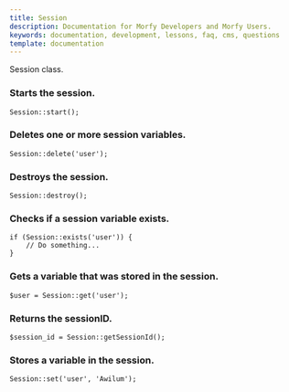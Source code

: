 ```yaml
---
title: Session
description: Documentation for Morfy Developers and Morfy Users.
keywords: documentation, development, lessons, faq, cms, questions
template: documentation
---
```


Session class.

### Starts the session.
```
Session::start();
```

### Deletes one or more session variables.
```
Session::delete('user');
```

### Destroys the session.
```
Session::destroy();
```

### Checks if a session variable exists.
```
if (Session::exists('user')) {
    // Do something...
}
```

### Gets a variable that was stored in the session.
```
$user = Session::get('user');
```

### Returns the sessionID.
```
$session_id = Session::getSessionId();
```

### Stores a variable in the session.
```
Session::set('user', 'Awilum');
```
